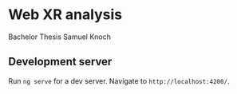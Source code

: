 # Web XR analysis

Bachelor Thesis Samuel Knoch

## Development server

Run `ng serve` for a dev server. Navigate to `http://localhost:4200/`.
